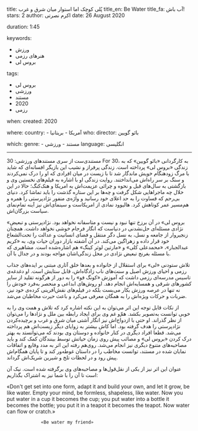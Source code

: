 
title: پُلی کوچک اما استوار میان شرق‌ و غرب
title_en: Be Water 
title_fa: آب باش!
stars: 2
author: اکرم نصرتی
date: 26 August 2020

duration: 1:45

keywords:
  - ورزش
  - هنرهای رزمی
  - بروس‌ لی

tags:
  - بروس لی
  - ورزشی
  - مستند
  - 2020
  - رزمی   

when:
  created: 2020

where:
  country:
    - آمریکا
    - بریتانیا
who:
  director: بائو گویین

which:
  genre:
    - مستند
    - ورزشی
  language: انگلیسی

---

مستندی‌ست از سری مستندهای ورزشی: 30 For 30، به کارگردانی «بائو گویین» که به زندگی «بروس لی» پرداخته است. زندگی پرفراز و نشیب این بازیگر افسانه‌ای که شاید با مرگ زودهنگام خویش ماندگار شد تا با زیست در میان افرادی که او را درک نمی‌کردند و سنگ بر سر راه‌اش می‌انداختند. روایت زندگی او با اشاره به فیلم‌های نخستین وی و بازگشتی به سال‌های قبل و نحوه و چرائی عزیمت‌اش به امریکا و هنک‌کنگ؛ حالا در این خلال چه ماجراهایی شکل گرفت و چه‌ها بر این ستاره گذشت را باید تماشا کرد. دنیای بی‌رحم که قساوت را به حد اعلای خود رسانید و واژه‌ی منفور نژادپرستی را همره و هم‌مسیر عمر کوتاهش کرد. هالیوود نمادی از امریکاست و سینمای‌اش نیز آینه تمام‌نمای سیاست بزرگان‌اش.

«بروس لی» در آن برزخ تنها نبود و نیست و متاسفانه نخواهد بود. نژادپرستی و تبعیض نژادی مسئله‌ای حل‌نشدنی در دنیاست که انگار فرجام خوشی نخواهد داشت. همچنان زنجیروار از جامعه و نسل، به نسل دگر منتقل و فضای انسانیت و عدالت را تحت‌الشعاع خود قرار داده و زهراگین می‌کند. در آن آشفته بازار دوران حیات وی، به «کریم عبدالجبار»، «محمدعلی کلی» و «مارتین لوثر کینگ» هم اشاره‌شده است. مشاهیری که با مسئله بغرنج تبعیض نژادی در محل زندگی‌اشان مواجه بودند و در جدال با آن. 

تلاش ستودنی «لی» برای استقلال از خانواده و بعدها خلق آثاری مبتنی بر ایده‌های جذاب رزمی و احیای ورزش اصیل و سنت‌های ناب زادگاه‌اش، قابل ستایش است. او دغدغه‌ی تاسیس مدرسه‌ای رزمی داشت که آموزش «کونگ فو» را به دور از هرگونه تقلید از سایر کشورهای شرقی و همسایه‌اش انجام دهد. او روش‌های ابداعی و منحصر به‌فرد خودش را نه تنها در عرصه ورزش بکار می‌بست بلکه در فیلم‌های نقش‌آفرینی کرده‌ی خود نیز، ضربات و حرکات ویژه‌اش را به همگان معرفی می‌کرد و باعث حیرت مخاطبان می‌شد.

از نکات قابل توجه این اثر می‌توان به این نکته اشاره کرد که تلاش و همت وی را به خوبی توانست به‌تصویر بکشد. هم‌ّو غم وی برای ایجاد رابطه بین ملل و نژادها را می‌توان از نظر گذراند. او حتی با ازدواج‌اش نیز انگار آشتی میان شرق و غرب و برچیده‌کردن نژادپرستی را هدف گرفته بود. اما کاش بیشتر به زوایای دیگر زیست‌اش هم پرداخته می‌شد. قطعا افراد دیگری در کنار خانواده و دوستان وی بودند که می‌توانستد به بهتر درک کردن «بروس لی» و مصائب پیش روی زمان حیاتش توسط بینندگان کمک کند و باید مصاحبه‌های متنوع دیگری نیز انجام می‌شد. روی‌هم رفته این اثر به مدد وقایع و اتفاقات نمایان شده در مستند، توانست مخاطب را در داستان غوطه‌ور کند و تا پایان همگام‌اش پیش رود و در لحظات تلخ و شیرین شریک‌اش گرداند.

عنوان این اثر نیز از یکی از نقل‌قول‌ها و مصاحبه‌های وی برگرفته شده است. نیک آن است تا آن را با شما نیز به اشتراک بگذاریم:

«Don't get set into one form, adapt it and build your own, and let it grow, be like water. Empty your mind, be formless, shapeless, like water. Now you put water in a cup it becomes the cup; you put water into a bottle it becomes the bottle; you put it in a teapot it becomes the teapot. Now water can flow or cratch.»
 
                 «Be water my friend»